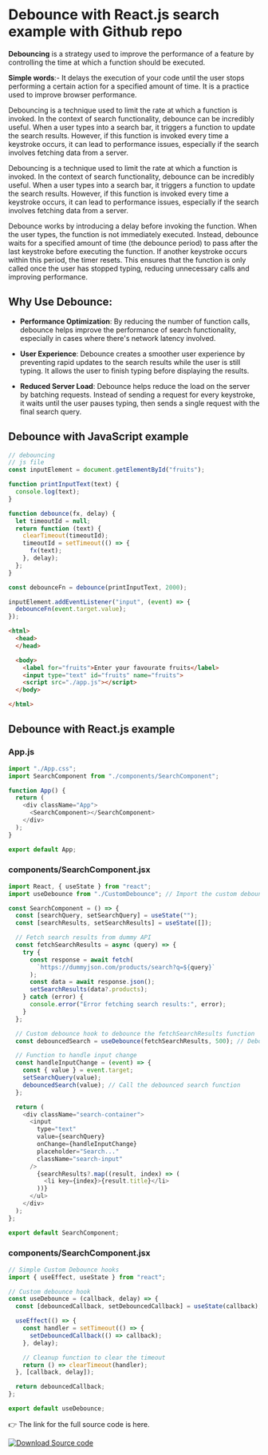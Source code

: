 
# Debounce with React.js search example with Github repo 
__Debouncing__ is a strategy used to improve the performance of a feature by controlling the time at which a function should be executed.

__Simple words__:- It delays the execution of your code until the user stops performing a certain action for a specified amount of time. It is a practice used to improve browser performance.


Debouncing is a technique used to limit the rate at which a function is invoked. In the context of search functionality, debounce can be incredibly useful. When a user types into a search bar, it triggers a function to update the search results. However, if this function is invoked every time a keystroke occurs, it can lead to performance issues, especially if the search involves fetching data from a server.

Debouncing is a technique used to limit the rate at which a function is invoked. In the context of search functionality, debounce can be incredibly useful. When a user types into a search bar, it triggers a function to update the search results. However, if this function is invoked every time a keystroke occurs, it can lead to performance issues, especially if the search involves fetching data from a server.

Debounce works by introducing a delay before invoking the function. When the user types, the function is not immediately executed. Instead, debounce waits for a specified amount of time (the debounce period) to pass after the last keystroke before executing the function. If another keystroke occurs within this period, the timer resets. This ensures that the function is only called once the user has stopped typing, reducing unnecessary calls and improving performance.

## Why Use Debounce:

- __Performance Optimization__: By reducing the number of function calls, debounce helps improve the performance of search functionality, especially in cases where there's network latency involved.

- __User Experience__: Debounce creates a smoother user experience by preventing rapid updates to the search results while the user is still typing. It allows the user to finish typing before displaying the results.

- __Reduced Server Load__: Debounce helps reduce the load on the server by batching requests. Instead of sending a request for every keystroke, it waits until the user pauses typing, then sends a single request with the final search query.


## Debounce with JavaScript example 
```js
// debouncing
// js file
const inputElement = document.getElementById("fruits");

function printInputText(text) {
  console.log(text);
}

function debounce(fx, delay) {
  let timeoutId = null;
  return function (text) {
    clearTimeout(timeoutId);
    timeoutId = setTimeout(() => {
      fx(text);
    }, delay);
  };
}

const debounceFn = debounce(printInputText, 2000);

inputElement.addEventListener("input", (event) => {
  debounceFn(event.target.value);
}); 

```

```html
<html>
  <head>
  </head>

  <body>
    <label for="fruits">Enter your favourate fruits</label>
    <input type="text" id="fruits" name="fruits">
    <script src="./app.js"></script>
  </body>

</html> 
```

## Debounce with React.js example
### App.js 
```js
import "./App.css";
import SearchComponent from "./components/SearchComponent";

function App() {
  return (
    <div className="App">
      <SearchComponent></SearchComponent>
    </div>
  );
}

export default App;

```

### components/SearchComponent.jsx
```js
import React, { useState } from "react";
import useDebounce from "./CustomDebounce"; // Import the custom debounce hook

const SearchComponent = () => {
  const [searchQuery, setSearchQuery] = useState("");
  const [searchResults, setSearchResults] = useState([]);

  // Fetch search results from dummy API
  const fetchSearchResults = async (query) => {
    try {
      const response = await fetch(
        `https://dummyjson.com/products/search?q=${query}`
      );
      const data = await response.json();
      setSearchResults(data?.products);
    } catch (error) {
      console.error("Error fetching search results:", error);
    }
  };

  // Custom debounce hook to debounce the fetchSearchResults function
  const debouncedSearch = useDebounce(fetchSearchResults, 500); // Debounce period of 500 milliseconds

  // Function to handle input change
  const handleInputChange = (event) => {
    const { value } = event.target;
    setSearchQuery(value);
    debouncedSearch(value); // Call the debounced search function
  };

  return (
    <div className="search-container">
      <input
        type="text"
        value={searchQuery}
        onChange={handleInputChange}
        placeholder="Search..."
        className="search-input"
      />
        {searchResults?.map((result, index) => (
          <li key={index}>{result.title}</li>
        ))}
      </ul>
    </div>
  );
};

export default SearchComponent;

```


### components/SearchComponent.jsx
```js
// Simple Custom Debounce hooks
import { useEffect, useState } from "react";

// Custom debounce hook
const useDebounce = (callback, delay) => {
  const [debouncedCallback, setDebouncedCallback] = useState(callback);

  useEffect(() => {
    const handler = setTimeout(() => {
      setDebouncedCallback(() => callback);
    }, delay);

    // Cleanup function to clear the timeout
    return () => clearTimeout(handler);
  }, [callback, delay]);

  return debouncedCallback;
};

export default useDebounce;

```


👉 The link for the full source code is here.

[![Download Source code](https://gist.github.com/assets/6800568/2dbceee5-661b-40ef-881d-054bcd2cbe25)](https://github.com/aungthuoo/react-debounce-app)
